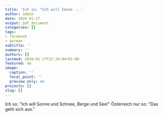 ```yaml
---
title: 'Ich so: "Ich will Sonne ...'
author: admin
date: 2020-01-27
output: pdf_document
categories: []
tags:
- facebook
- german
subtitle: ''
summary: ''
authors: []
lastmod: 2020-01-27T22:29:04+01:00
featured: no
image:
  caption: ''
  focal_point: ''
  preview_only: no
projects: []
slug: []
---
```

Ich so: "Ich will Sonne und Schnee, Berge und See!"
Österreich nur so: "Das geht sich aus."

